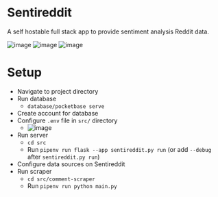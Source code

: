# Sentireddit
A self hostable full stack app to provide sentiment analysis Reddit data.

![image](https://github.com/casrar/Sentireddit/assets/79720481/4b9bc67c-e9c3-4ea7-9dd3-b6df310182af)
![image](https://github.com/casrar/Sentireddit/assets/79720481/76a4bc9c-7073-4e66-b589-9112162620e9)
![image](https://github.com/casrar/Sentireddit/assets/79720481/078b1e3f-00ae-4463-bb9b-14c4a27f131a)


# Setup
- Navigate to project directory
- Run database 
  - ```database/pocketbase serve```
- Create account for database
- Configure ```.env``` file in ```src/``` directory
  - ![image](https://github.com/casrar/Sentireddit/assets/79720481/51fb8aa2-8d86-4247-8f51-a83b98a298c9)
- Run server 
  - ```cd src```
  - Run ```pipenv run flask --app sentireddit.py run``` (or add ```--debug``` after ```sentireddit.py run```)
- Configure data sources on Sentireddit
- Run scraper 
  - ```cd src/comment-scraper```
  - Run ```pipenv run python main.py```



